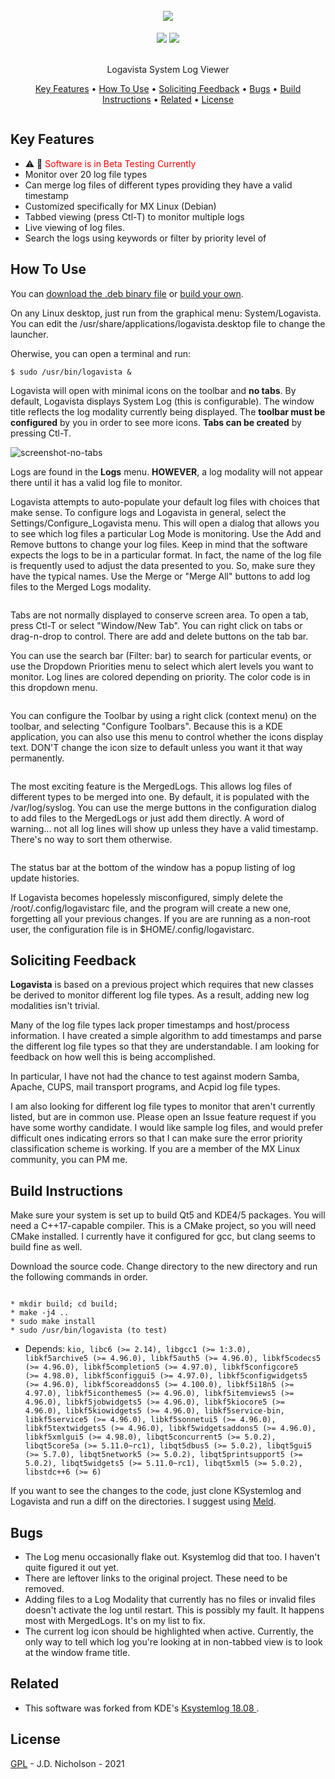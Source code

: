 
<h1 align="center">
  <br>
   <img src="https://github.com/Tafnab/logavista/blob/master/logo.svg" />
  <br>
</h1>
<p align="center">  
<a href="https://gitter.im/Tafnab/community"><img src="https://avatars.githubusercontent.com/u/19742500?s=60&v=4"></a>
 <a href="https://opensource.org/licenses/gpl-2.0"><img src="https://img.shields.io/badge/license-GPL-blue.svg"></a>
</p>

<p align="center">
  <br>
  Logavista System Log Viewer
  <br>
</p>

<p align="center">
  <a href="#key-features">Key Features</a> •
  <a href="#how-to-use">How To Use</a> •
  <a href="#feedback">Soliciting Feedback</a> •
  <a href="#known-bugs">Bugs</a> •
  <a href="#build-instructions">Build Instructions</a> •
  <a href="#related">Related</a> •
  <a href="#license">License</a>
</p>

<img src="https://github.com/Tafnab/logavista/blob/master/screenshots/Screenshot.png" alt="">

## Key Features

* :warning: :eyes: <font color="red">Software is in Beta Testing Currently </font>
* Monitor over 20 log file types
* Can merge log files of different types providing they have a valid timestamp
* Customized specifically for MX Linux (Debian)
* Tabbed viewing (press Ctl-T) to monitor multiple logs
* Live viewing of log files.
* Search the logs using keywords or filter by priority level of 


## How To Use

<p>You can <a href="https://github.com/Tafnab/logavista/blob/master/logavista_0.9-2_amd64.deb">download the .deb binary file</a> or <a href="#build-instructions">build your own</a>.</p>

<p>On any Linux desktop, just run from the graphical menu: System/Logavista. You can edit the /usr/share/applications/logavista.desktop file to change the launcher.</p>

<p>Oherwise, you can open a terminal and run:</p>
<pre><code>$ sudo /usr/bin/logavista &</code></pre>

<p>Logavista will open with minimal icons on the toolbar and <b>no tabs</b>. By default, Logavista displays System Log (this is configurable). The window title reflects the log modality currently being displayed. The <b>toolbar must be configured</b> by you in order to see more icons. <b>Tabs can be created</b> by pressing Ctl-T.</p>
<img src="https://github.com/Tafnab/logavista/blob/master/screenshots/ScreenshotNoTabsOpen.png" alt="screenshot-no-tabs">
<img src="https://github.com/Tafnab/logavista/blob/master/screenshots/ConfigureToolbarsDropdown.png" alt="">

<p>Logs are found in the <b>Logs</b> menu. <b>HOWEVER</b>, a log modality will not appear there until it has a valid log file to monitor. </p>

<p>Logavista attempts to auto-populate your default log files with choices that make sense. To configure logs and Logavista in general, select the Settings/Configure_Logavista menu. This will open a dialog that allows you to see which log files a particular Log Mode is monitoring. Use the Add and Remove buttons to change your log files. Keep in mind that the software expects the logs to be in a particular format. In fact, the name of the log file is frequently used to adjust the data presented to you. So, make sure they have the typical names. Use the Merge or "Merge All" buttons to add log files to the Merged Logs modality.</p>
<img src="https://github.com/Tafnab/logavista/blob/master/screenshots/ConfigureToolbars.png" alt="">

<p>Tabs are not normally displayed to conserve screen area. To open a tab, press Ctl-T or select "Window/New Tab". You can right click on tabs or drag-n-drop to control. There are add and delete buttons on the tab bar.</p>

<p>You can use the search bar (Filter: bar) to search for particular events, or use the Dropdown Priorities menu to select which alert levels you want to monitor. Log lines are colored depending on priority. The color code is in this dropdown menu.</p>
<img src="https://github.com/Tafnab/logavista/blob/master/screenshots/PrioritiesDropdown.png" alt="" align="right>

<p>The default priority is INFO. So, removing INFO from the priorities list allows you to see errors and debug messages.</p>
<img src="https://github.com/Tafnab/logavista/blob/master/screenshots/PrioritiesDropdownNoInformative.png" alt="" align="left">

<p>You can configure the Toolbar by using a right click (context menu) on the toolbar, and selecting "Configure Toolbars". Because this is a KDE application, you can also use this menu to control whether the icons display text. DON'T change the icon size to default unless you want it that way permanently.</p>
<img src="https://github.com/Tafnab/logavista/blob/master/screenshots/ConfigureToolbarsDropdown.png" alt="">

<p>The most exciting feature is the MergedLogs. This allows log files of different types to be merged into one. By default, it is populated with the /var/log/syslog. You can use the merge buttons in the configuration dialog to add files to the MergedLogs or just add them directly. A word of warning... not all log lines will show up unless they have a valid timestamp. There's no way to sort them otherwise.</p>
<img src="https://github.com/Tafnab/logavista/blob/master/screenshots/ConfigureMerge.png" alt="">

<p>The status bar at the bottom of the window has a popup listing of log update histories.</p>

<p>If Logavista becomes hopelessly misconfigured, simply delete the /root/.config/logavistarc file, and the program will create a new one, forgetting all your previous changes. If you are are running as a non-root user, the configuration file is in $HOME/.config/logavistarc.</p>

## Soliciting Feedback

<p><b>Logavista</b> is based on a previous project which requires that new classes be derived to monitor different log file types. As a result, adding new log modalities isn't trivial.</p>

<p>Many of the log file types lack proper timestamps and host/process information. I have created a simple algorithm to add timestamps and parse the different log file types so that they are understandable. I am looking for feedback on how well this is being accomplished.</p>

<p>In particular, I have not had the chance to test against modern Samba, Apache, CUPS, mail transport programs, and Acpid log file types. </p>

<p>I am also looking for different log file types to monitor that aren't currently listed, but are in common use. Please open an Issue feature request if you have some worthy candidate. I would like sample log files, and would prefer difficult ones indicating errors so that I can make sure the error priority classification scheme is working. If you are a member of the MX Linux community, you can PM me.</p>

## Build Instructions

<p>Make sure your system is set up to build Qt5 and KDE4/5 packages. You will need a C++17-capable compiler. This is a CMake project, so you will need CMake installed. I currently have it configured for gcc, but clang seems to build fine as well.</p>

<p>Download the source code. Change directory to the new directory and run the following commands in order.</p>
<pre><code>
* mkdir build; cd build;
* make -j4 ..
* sudo make install
* sudo /usr/bin/logavista (to test)
</code></pre>

* Depends: 
<code>kio, libc6 (>= 2.14), libgcc1 (>= 1:3.0), libkf5archive5 (>= 4.96.0), libkf5auth5 (>= 4.96.0), libkf5codecs5 (>= 4.96.0), libkf5completion5 (>= 4.97.0), libkf5configcore5 (>= 4.98.0), libkf5configgui5 (>= 4.97.0), libkf5configwidgets5 (>= 4.96.0), libkf5coreaddons5 (>= 4.100.0), libkf5i18n5 (>= 4.97.0), libkf5iconthemes5 (>= 4.96.0), libkf5itemviews5 (>= 4.96.0), libkf5jobwidgets5 (>= 4.96.0), libkf5kiocore5 (>= 4.96.0), libkf5kiowidgets5 (>= 4.96.0), libkf5service-bin, libkf5service5 (>= 4.96.0), libkf5sonnetui5 (>= 4.96.0), libkf5textwidgets5 (>= 4.96.0), libkf5widgetsaddons5 (>= 4.96.0), libkf5xmlgui5 (>= 4.98.0), libqt5concurrent5 (>= 5.0.2), libqt5core5a (>= 5.11.0~rc1), libqt5dbus5 (>= 5.0.2), libqt5gui5 (>= 5.7.0), libqt5network5 (>= 5.0.2), libqt5printsupport5 (>= 5.0.2), libqt5widgets5 (>= 5.11.0~rc1), libqt5xml5 (>= 5.0.2), libstdc++6 (>= 6)</code>

<p>If you want to see the changes to the code, just clone KSystemlog and Logavista and run a diff on the directories. I suggest using <a href="https://meldmerge.org/">Meld</a>.</p>


## Bugs

* The Log menu occasionally flake out. Ksystemlog did that too. I haven't quite figured it out yet.
* There are leftover links to the original project. These need to be removed.
* Adding files to a Log Modality that currently has no files or invalid files doesn't activate the log until restart. This is possibly my fault. It happens most with MergedLogs. It's on my list to fix.
* The current log icon should be highlighted when active. Currently, the only way to tell which log you're looking at in non-tabbed view is to look at the window frame title.

## Related

* This software was forked from KDE's <a href="https://github.com/KDE/ksystemlog">Ksystemlog 18.08 </a>.

## License

[GPL](LICENSE) - J.D. Nicholson - 2021

